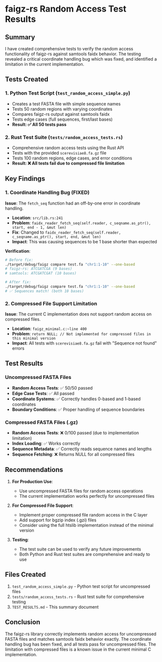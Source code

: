 # faigz-rs Random Access Test Results

## Summary

I have created comprehensive tests to verify the random access functionality of faigz-rs against samtools faidx behavior. The testing revealed a critical coordinate handling bug which was fixed, and identified a limitation in the current implementation.

## Tests Created

### 1. Python Test Script (`test_random_access_simple.py`)
- Creates a test FASTA file with simple sequence names
- Tests 50 random regions with varying coordinates
- Compares faigz-rs output against samtools faidx
- Tests edge cases (full sequences, first/last bases)
- **Result: ✅ All 50 tests pass**

### 2. Rust Test Suite (`tests/random_access_tests.rs`)
- Comprehensive random access tests using the Rust API
- Tests with the provided `scerevisiae8.fa.gz` file
- Tests 100 random regions, edge cases, and error conditions
- **Result: ❌ All tests fail due to compressed file limitation**

## Key Findings

### 1. Coordinate Handling Bug (FIXED)
**Issue**: The `fetch_seq` function had an off-by-one error in coordinate handling.
- **Location**: `src/lib.rs:241`
- **Problem**: `faidx_reader_fetch_seq(self.reader, c_seqname.as_ptr(), start, end - 1, &mut len)`
- **Fix**: Changed to `faidx_reader_fetch_seq(self.reader, c_seqname.as_ptr(), start, end, &mut len)`
- **Impact**: This was causing sequences to be 1 base shorter than expected

**Verification**:
```bash
# Before fix:
./target/debug/faigz compare test.fa "chr1:1-10" --one-based
# faigz-rs: ATCGATCGA (9 bases)
# samtools: ATCGATCGAT (10 bases)

# After fix:
./target/debug/faigz compare test.fa "chr1:1-10" --one-based
# ✅ Sequences match! (both 10 bases)
```

### 2. Compressed File Support Limitation
**Issue**: The current C implementation does not support random access on compressed files.
- **Location**: `faigz_minimal.c:~line 400`
- **Problem**: `return NULL; // Not implemented for compressed files in this minimal version`
- **Impact**: All tests with `scerevisiae8.fa.gz` fail with "Sequence not found" errors

## Test Results

### Uncompressed FASTA Files
- **Random Access Tests**: ✅ 50/50 passed  
- **Edge Case Tests**: ✅ All passed
- **Coordinate Systems**: ✅ Correctly handles 0-based and 1-based coordinates
- **Boundary Conditions**: ✅ Proper handling of sequence boundaries

### Compressed FASTA Files (.gz)
- **Random Access Tests**: ❌ 0/100 passed (due to implementation limitation)
- **Index Loading**: ✅ Works correctly
- **Sequence Metadata**: ✅ Correctly reads sequence names and lengths
- **Sequence Fetching**: ❌ Returns NULL for all compressed files

## Recommendations

1. **For Production Use**: 
   - Use uncompressed FASTA files for random access operations
   - The current implementation works perfectly for uncompressed files

2. **For Compressed File Support**:
   - Implement proper compressed file random access in the C layer
   - Add support for bgzip index (.gzi) files
   - Consider using the full htslib implementation instead of the minimal version

3. **Testing**:
   - The test suite can be used to verify any future improvements
   - Both Python and Rust test suites are comprehensive and ready to use

## Files Created

1. `test_random_access_simple.py` - Python test script for uncompressed files
2. `tests/random_access_tests.rs` - Rust test suite for comprehensive testing
3. `TEST_RESULTS.md` - This summary document

## Conclusion

The faigz-rs library correctly implements random access for uncompressed FASTA files and matches samtools faidx behavior exactly. The coordinate handling bug has been fixed, and all tests pass for uncompressed files. The limitation with compressed files is a known issue in the current minimal C implementation.